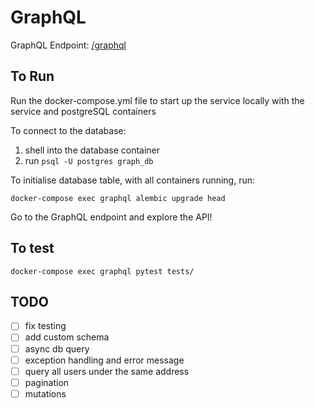 # GraphQL

GraphQL Endpoint: [/graphql](http://localhost:8000/graphql)

## To Run

Run the docker-compose.yml file to start up the service locally with the service and postgreSQL containers

To connect to the database:

1. shell into the database container
2. run `psql -U postgres graph_db`

To initialise database table, with all containers running, run:

`docker-compose exec graphql alembic upgrade head`

Go to the GraphQL endpoint and explore the API!

## To test

`docker-compose exec graphql pytest tests/`

## TODO

- [ ] fix testing
- [ ] add custom schema
- [ ] async db query
- [ ] exception handling and error message
- [ ] query all users under the same address
- [ ] pagination
- [ ] mutations
